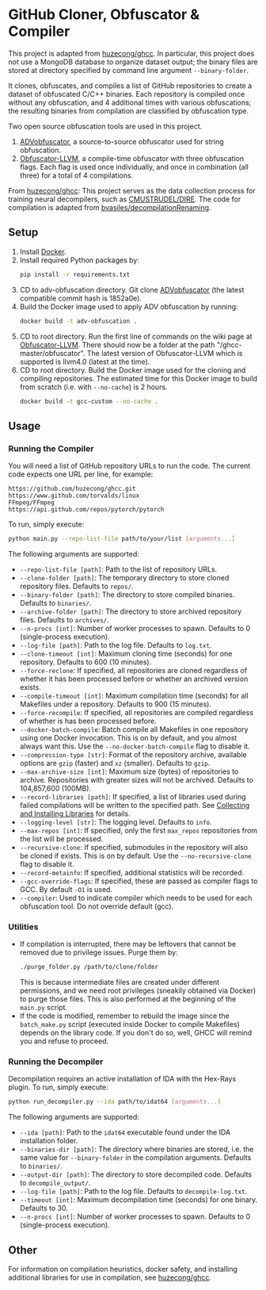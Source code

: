 # GitHub Cloner, Obfuscator & Compiler

This project is adapted from [huzecong/ghcc](https://github.com/huzecong/ghcc). In particular, this project does not use a MongoDB database to organize dataset output; the binary files are stored at directory specified by command line argument `--binary-folder`.

It clones, obfuscates, and compiles a list of GitHub repositories to create a dataset of obfuscated C/C++ binaries. Each repository is compiled once without any obfuscation, and 4 additional times with various obfuscations; the resulting binaries from compilation are classified by obfuscation type.

Two open source obfuscation tools are used in this project.
1. [ADVobfuscator](https://github.com/andrivet/ADVobfuscator), a source-to-source obfuscator used for string obfuscation.
2. [Obfuscator-LLVM](https://github.com/obfuscator-llvm/obfuscator/wiki/Installation), a compile-time obfuscator with three obfuscation flags. Each flag is used once individually, and once in combination (all three) for a total of 4 compilations.

From [huzecong/ghcc](https://github.com/huzecong/ghcc): This project serves as the data collection process for training neural decompilers, such as [CMUSTRUDEL/DIRE](https://github.com/CMUSTRUDEL/DIRE). The code for compilation is adapted from [bvasiles/decompilationRenaming](https://github.com/bvasiles/decompilationRenaming).


## Setup

1. Install [Docker](https://docs.docker.com/install/).
2. Install required Python packages by:
   ```bash
   pip install -r requirements.txt
   ```
3. CD to adv-obfuscation directory. Git clone [ADVobfuscator](https://github.com/andrivet/ADVobfuscator) (the latest compatible commit hash is 1852a0e).
4. Build the Docker image used to apply ADV obfuscation by running:
    ```bash
    docker build -t adv-obfuscation .
    ```
5.  CD to root directory. Run the first line of commands on the wiki page at [Obfuscator-LLVM](https://github.com/obfuscator-llvm/obfuscator/wiki/Installation). There should now be a folder at the path "/ghcc-master/obfuscator". The latest version of Obfuscator-LLVM which is supported is llvm4.0 (latest at the time).
6. CD to root directory. Build the Docker image used for the cloning and compiling repositories. The estimated time for this Docker image to build from scratch (i.e. with ``--no-cache``) is 2 hours.
   ```bash
   docker build -t gcc-custom --no-cache .
   ```

## Usage

### Running the Compiler

You will need a list of GitHub repository URLs to run the code. The current code expects one URL per line, for example:
```
https://github.com/huzecong/ghcc.git
https://www.github.com/torvalds/linux
FFmpeg/FFmpeg
https://api.github.com/repos/pytorch/pytorch
```

To run, simply execute:
```bash
python main.py --repo-list-file path/to/your/list [arguments...]
```

The following arguments are supported:

- `--repo-list-file [path]`: Path to the list of repository URLs.
- `--clone-folder [path]`: The temporary directory to store cloned repository files. Defaults to `repos/`.
- `--binary-folder [path]`: The directory to store compiled binaries. Defaults to `binaries/`.
- `--archive-folder [path]`: The directory to store archived repository files. Defaults to `archives/`.
- `--n-procs [int]`: Number of worker processes to spawn. Defaults to 0 (single-process execution).
- `--log-file [path]`: Path to the log file. Defaults to `log.txt`.
- `--clone-timeout [int]`: Maximum cloning time (seconds) for one repository. Defaults to 600 (10 minutes).
- `--force-reclone`: If specified, all repositories are cloned regardless of whether it has been processed before or
  whether an archived version exists.
- `--compile-timeout [int]`: Maximum compilation time (seconds) for all Makefiles under a repository. Defaults to 900
  (15 minutes).
- `--force-recompile`: If specified, all repositories are compiled regardless of whether is has been processed before.
- `--docker-batch-compile`: Batch compile all Makefiles in one repository using one Docker invocation. This is on by
  default, and you almost always want this. Use the `--no-docker-batch-compile` flag to disable it. 
- `--compression-type [str]`: Format of the repository archive, available options are `gzip` (faster) and `xz`
  (smaller). Defaults to `gzip`.
- `--max-archive-size [int]`: Maximum size (bytes) of repositories to archive. Repositories with greater sizes will not
  be archived. Defaults to 104,857,600 (100MB).
- `--record-libraries [path]`: If specified, a list of libraries used during failed compilations will be written to the
  specified path. See [Collecting and Installing Libraries](#collecting-and-installing-libraries) for details.
- `--logging-level [str]`: The logging level. Defaults to `info`.
- `--max-repos [int]`: If specified, only the first `max_repos` repositories from the list will be processed.
- `--recursive-clone`: If specified, submodules in the repository will also be cloned if exists. This is on by default.
  Use the `--no-recursive-clone` flag to disable it.
- `--record-metainfo`: If specified, additional statistics will be recorded.
- `--gcc-override-flags`: If specified, these are passed as compiler flags to GCC. By default `-O1` is used.
- `--compiler`: Used to indicate compiler which needs to be used for each obfuscation tool. Do not override default (gcc).

### Utilities

- If compilation is interrupted, there may be leftovers that cannot be removed due to privilege issues. Purge them by:
  ```bash
  ./purge_folder.py /path/to/clone/folder
  ``` 
  This is because intermediate files are created under different permissions, and we need root privileges (sneakily
  obtained via Docker) to purge those files. This is also performed at the beginning of the `main.py` script.
- If the code is modified, remember to rebuild the image since the `batch_make.py` script (executed inside Docker to
  compile Makefiles) depends on the library code. If you don't do so, well, GHCC will remind you and refuse to proceed.

### Running the Decompiler

Decompilation requires an active installation of IDA with the Hex-Rays plugin. To run, simply execute:
```bash
python run_decompiler.py --ida path/to/idat64 [arguments...]
```

The following arguments are supported:

- `--ida [path]`: Path to the `idat64` executable found under the IDA installation folder.
- `--binaries-dir [path]`: The directory where binaries are stored, i.e. the same value for `--binary-folder` in the
  compilation arguments. Defaults to `binaries/`.
- `--output-dir [path]`: The directory to store decompiled code. Defaults to `decompile_output/`. 
- `--log-file [path]`: Path to the log file. Defaults to `decompile-log.txt`.
- `--timeout [int]`: Maximum decompilation time (seconds) for one binary. Defaults to 30.
- `--n-procs [int]`: Number of worker processes to spawn. Defaults to 0 (single-process execution). 


## Other
For information on compilation heuristics, docker safety, and installing additional libraries for use in compilation, see [huzecong/ghcc](https://github.com/huzecong/ghcc).